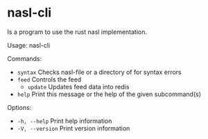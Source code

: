 # nasl-cli

Is a program to use the rust nasl implementation.


Usage: nasl-cli <COMMAND>

Commands:
- `syntax`  Checks nasl-file or a directory of for syntax errors
- `feed`    Controls the feed
  - `update`  Updates feed data into redis
- `help`    Print this message or the help of the given subcommand(s)

Options:
- `-h, --help`     Print help information
-  `-V, --version`  Print version information

